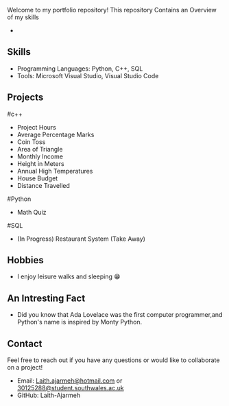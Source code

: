 Welcome to my portfolio repository! This repository Contains an Overview of my skills 

- 
## Skills
- Programming Languages: Python, C++, SQL
- Tools: Microsoft Visual Studio, Visual Studio Code

## Projects
#c++
- Project Hours 
- Average Percentage Marks
- Coin Toss
- Area of Triangle
- Monthly Income 
- Height in Meters 
- Annual High Temperatures
- House Budget
- Distance Travelled 

#Python 
- Math Quiz

#SQL
- (In Progress) Restaurant System (Take Away)

## Hobbies 
- I enjoy leisure walks and sleeping 😁

## An Intresting Fact  
- Did you know that Ada Lovelace was the first computer programmer,and Python's name is inspired by Monty Python.

## Contact
Feel free to reach out if you have any questions or would like to collaborate on a project!

- Email: Laith.ajarmeh@hotmail.com or 30125288@student.southwales.ac.uk
- GitHub: Laith-Ajarmeh
<!---
Laith-Ajarmeh/Laith-Ajarmeh is a ✨ special ✨ repository because its `README.md` (this file) appears on your GitHub profile.
You can click the Preview link to take a look at your changes.
--->
